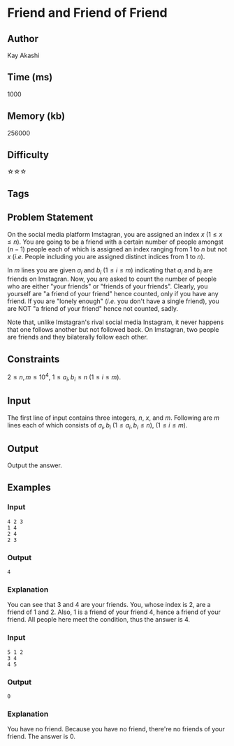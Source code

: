 # Friend and Friend of Friend

## Author

Kay Akashi

## Time (ms)

1000

## Memory (kb)

256000

## Difficulty

☆☆☆

## Tags

## Problem Statement 

On the social media platform Imstagran, you are assigned an index $x$ $(1 \leq x \leq n)$. You are going to be a friend with a certain number of people amongst $(n - 1)$ people each of which is assigned an index ranging from $1$ to $n$ but not $x$ ($i.e.$ People including you are assigned distinct indices from $1$ to $n$).

In $m$ lines you are given $a_i$ and $b_i$ $(1 \leq i \leq m)$ indicating that $a_i$ and $b_i$ are friends on Imstagran. Now, you are asked to count the number of people who are either "your friends" or "friends of your friends". Clearly, you yourself are "a friend of your friend" hence counted, only if you have any friend. If you are "lonely enough" ($i.e.$ you don't have a single friend), you are NOT "a friend of your friend" hence not counted, sadly.

Note that, unlike Imstagran's rival social media Instagram, it never happens that one follows another but not followed back. On Imstagran, two people are friends and they bilaterally follow each other. 

## Constraints

$2 \leq n, m \leq 10^{4}$,
$1 \leq a_i, b_i \leq n$ $(1 \leq i \leq m)$.


## Input

The first line of input contains three integers, $n$,  $x$, and $m$.
Following are $m$ lines each of which consists of $a_i, b_i$ $(1 \leq a_i, b_i \leq n)$, $(1 \leq i \leq m)$.


## Output

Output the answer.

## Examples

### Input

```
4 2 3
1 4
2 4
2 3
```

### Output

```
4
```

### Explanation

You can see that $3$ and $4$ are your friends. You, whose index is $2$, are a friend of $1$ and $2$. Also, $1$ is a friend of your friend $4$, hence a friend of your friend. All people here meet the condition, thus the answer is $4$.

### Input

```
5 1 2
3 4
4 5
```

### Output
```
0
```


### Explanation

You have no friend. Because you have no friend, there're no friends of your friend. The answer is $0$.
